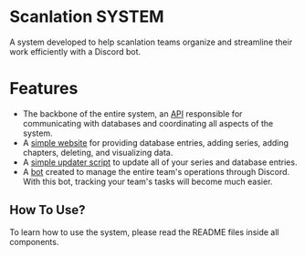 # Scanlation SYSTEM

A system developed to help scanlation teams organize and streamline their work efficiently with a Discord bot.

# Features
* The backbone of the entire system, an [API](https://github.com/NandeMD/scanlation_sys/tree/main/scan_api) responsible for communicating with databases and coordinating all aspects of the system.
* A [simple website](https://github.com/NandeMD/scanlation_sys/tree/main/website) for providing database entries, adding series, adding chapters, deleting, and visualizing data.
* A [simple updater script](https://github.com/NandeMD/scanlation_sys/tree/main/update_script) to update all of your series and database entries.
* A [bot](https://github.com/NandeMD/scanlation_sys/tree/main/discord_bot) created to manage the entire team's operations through Discord. With this bot, tracking your team's tasks will become much easier.

## How To Use?
To learn how to use the system, please read the README files inside all components.
